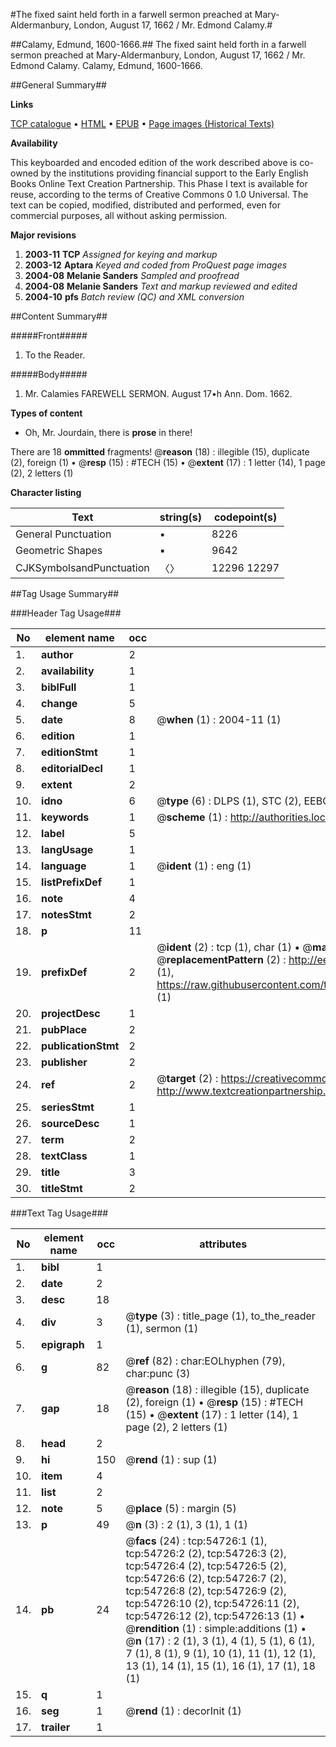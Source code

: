 #The fixed saint held forth in a farwell sermon preached at Mary-Aldermanbury, London, August 17, 1662 / Mr. Edmond Calamy.#

##Calamy, Edmund, 1600-1666.##
The fixed saint held forth in a farwell sermon preached at Mary-Aldermanbury, London, August 17, 1662 / Mr. Edmond Calamy.
Calamy, Edmund, 1600-1666.

##General Summary##

**Links**

[TCP catalogue](http://www.ota.ox.ac.uk/tcp/)  • 
[HTML](http://tei.it.ox.ac.uk/tcp/Texts-HTML/free/A31/A31975.html)  • 
[EPUB](http://tei.it.ox.ac.uk/tcp/Texts-EPUB/free/A31/A31975.epub) • 
[Page images (Historical Texts)](https://data.historicaltexts.jisc.ac.uk/view?pubId=eebo-12131362e&pageId=eebo-12131362e-54726-1)

**Availability**

This keyboarded and encoded edition of the
	       work described above is co-owned by the institutions
	       providing financial support to the Early English Books
	       Online Text Creation Partnership. This Phase I text is
	       available for reuse, according to the terms of Creative
	       Commons 0 1.0 Universal. The text can be copied,
	       modified, distributed and performed, even for
	       commercial purposes, all without asking permission.

**Major revisions**

1. __2003-11__ __TCP__ *Assigned for keying and markup*
1. __2003-12__ __Aptara__ *Keyed and coded from ProQuest page images*
1. __2004-08__ __Melanie Sanders__ *Sampled and proofread*
1. __2004-08__ __Melanie Sanders__ *Text and markup reviewed and edited*
1. __2004-10__ __pfs__ *Batch review (QC) and XML conversion*

##Content Summary##

#####Front#####

1. To the Reader.

#####Body#####

1. Mr. Calamies
FAREWELL
SERMON.
August 17•h Ann. Dom. 1662.

**Types of content**

  * Oh, Mr. Jourdain, there is **prose** in there!

There are 18 **ommitted** fragments! 
 @__reason__ (18) : illegible (15), duplicate (2), foreign (1)  •  @__resp__ (15) : #TECH (15)  •  @__extent__ (17) : 1 letter (14), 1 page (2), 2 letters (1)

**Character listing**


|Text|string(s)|codepoint(s)|
|---|---|---|
|General Punctuation|•|8226|
|Geometric Shapes|▪|9642|
|CJKSymbolsandPunctuation|〈〉|12296 12297|

##Tag Usage Summary##

###Header Tag Usage###

|No|element name|occ|attributes|
|---|---|---|---|
|1.|__author__|2||
|2.|__availability__|1||
|3.|__biblFull__|1||
|4.|__change__|5||
|5.|__date__|8| @__when__ (1) : 2004-11 (1)|
|6.|__edition__|1||
|7.|__editionStmt__|1||
|8.|__editorialDecl__|1||
|9.|__extent__|2||
|10.|__idno__|6| @__type__ (6) : DLPS (1), STC (2), EEBO-CITATION (1), OCLC (1), VID (1)|
|11.|__keywords__|1| @__scheme__ (1) : http://authorities.loc.gov/ (1)|
|12.|__label__|5||
|13.|__langUsage__|1||
|14.|__language__|1| @__ident__ (1) : eng (1)|
|15.|__listPrefixDef__|1||
|16.|__note__|4||
|17.|__notesStmt__|2||
|18.|__p__|11||
|19.|__prefixDef__|2| @__ident__ (2) : tcp (1), char (1)  •  @__matchPattern__ (2) : ([0-9\-]+):([0-9IVX]+) (1), (.+) (1)  •  @__replacementPattern__ (2) : http://eebo.chadwyck.com/downloadtiff?vid=$1&page=$2 (1), https://raw.githubusercontent.com/textcreationpartnership/Texts/master/tcpchars.xml#$1 (1)|
|20.|__projectDesc__|1||
|21.|__pubPlace__|2||
|22.|__publicationStmt__|2||
|23.|__publisher__|2||
|24.|__ref__|2| @__target__ (2) : https://creativecommons.org/publicdomain/zero/1.0/ (1), http://www.textcreationpartnership.org/docs/. (1)|
|25.|__seriesStmt__|1||
|26.|__sourceDesc__|1||
|27.|__term__|2||
|28.|__textClass__|1||
|29.|__title__|3||
|30.|__titleStmt__|2||


###Text Tag Usage###

|No|element name|occ|attributes|
|---|---|---|---|
|1.|__bibl__|1||
|2.|__date__|2||
|3.|__desc__|18||
|4.|__div__|3| @__type__ (3) : title_page (1), to_the_reader (1), sermon (1)|
|5.|__epigraph__|1||
|6.|__g__|82| @__ref__ (82) : char:EOLhyphen (79), char:punc (3)|
|7.|__gap__|18| @__reason__ (18) : illegible (15), duplicate (2), foreign (1)  •  @__resp__ (15) : #TECH (15)  •  @__extent__ (17) : 1 letter (14), 1 page (2), 2 letters (1)|
|8.|__head__|2||
|9.|__hi__|150| @__rend__ (1) : sup (1)|
|10.|__item__|4||
|11.|__list__|2||
|12.|__note__|5| @__place__ (5) : margin (5)|
|13.|__p__|49| @__n__ (3) : 2 (1), 3 (1), 1 (1)|
|14.|__pb__|24| @__facs__ (24) : tcp:54726:1 (1), tcp:54726:2 (2), tcp:54726:3 (2), tcp:54726:4 (2), tcp:54726:5 (2), tcp:54726:6 (2), tcp:54726:7 (2), tcp:54726:8 (2), tcp:54726:9 (2), tcp:54726:10 (2), tcp:54726:11 (2), tcp:54726:12 (2), tcp:54726:13 (1)  •  @__rendition__ (1) : simple:additions (1)  •  @__n__ (17) : 2 (1), 3 (1), 4 (1), 5 (1), 6 (1), 7 (1), 8 (1), 9 (1), 10 (1), 11 (1), 12 (1), 13 (1), 14 (1), 15 (1), 16 (1), 17 (1), 18 (1)|
|15.|__q__|1||
|16.|__seg__|1| @__rend__ (1) : decorInit (1)|
|17.|__trailer__|1||
